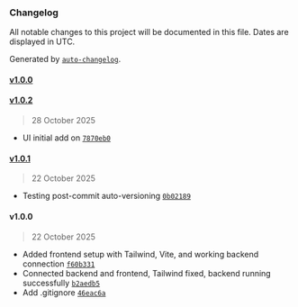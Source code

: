 ### Changelog

All notable changes to this project will be documented in this file. Dates are displayed in UTC.

Generated by [`auto-changelog`](https://github.com/CookPete/auto-changelog).

#### [v1.0.0](https://github.com/lukeismugetha/career-craft/compare/v1.0.2...v1.0.0)

#### [v1.0.2](https://github.com/lukeismugetha/career-craft/compare/v1.0.1...v1.0.2)

> 28 October 2025

- UI initial add on [`7870eb0`](https://github.com/lukeismugetha/career-craft/commit/7870eb0f388d3bc03bffa042121401780631f756)

#### [v1.0.1](https://github.com/lukeismugetha/career-craft/compare/v1.0.0...v1.0.1)

> 22 October 2025

- Testing post-commit auto-versioning [`0b02189`](https://github.com/lukeismugetha/career-craft/commit/0b02189fc405fa494afaa31bd71c33e5dbccc3d1)

#### v1.0.0

> 22 October 2025

- Added frontend setup with Tailwind, Vite, and working backend connection [`f60b331`](https://github.com/lukeismugetha/career-craft/commit/f60b33119be142290ebd71c01dc35b71355577e1)
- Connected backend and frontend, Tailwind fixed, backend running successfully [`b2aedb5`](https://github.com/lukeismugetha/career-craft/commit/b2aedb553b2ef06cedafaad00bd1d6fcf3e6fe30)
- Add .gitignore [`46eac6a`](https://github.com/lukeismugetha/career-craft/commit/46eac6a4a01d6d350dc7a36a1ec9403a94a14d6b)
